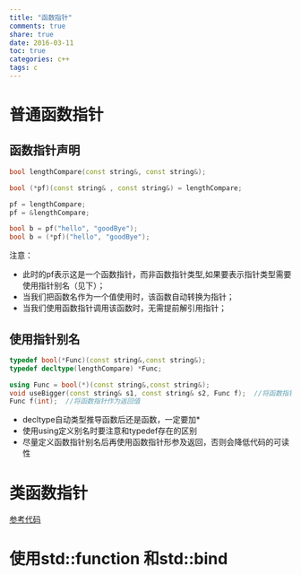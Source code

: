 ```yaml
---
title: "函数指针"
comments: true
share: true
date: 2016-03-11
toc: true
categories: c++
tags: c
---
```


# 普通函数指针

## 函数指针声明

```c++
bool lengthCompare(const string&, const string&); 

bool (*pf)(const string& , const string&) = lengthCompare; 

pf = lengthCompare; 
pf = &lengthCompare; 

bool b = pf("hello", "goodBye"); 
bool b = (*pf)("hello", "goodBye"); 
 ```

注意：  

* 此时的pf表示这是一个函数指针，而非函数指针类型,如果要表示指针类型需要使用指针别名（见下）；
* 当我们把函数名作为一个值使用时，该函数自动转换为指针；
* 当我们使用函数指针调用该函数时，无需提前解引用指针；

## 使用指针别名

```c++    
typedef bool(*Func)(const string&,const string&);
typedef decltype(lengthCompare) *Func;  

using Func = bool(*)(const string&,const string&); 
void useBigger(const string& s1, const string& s2, Func f);  //将函数指针作为形参
Func f(int);  //将函数指针作为返回值      
```

* decltype自动类型推导函数后还是函数，一定要加*
* 使用using定义别名时要注意和typedef存在的区别
* 尽量定义函数指针别名后再使用函数指针形参及返回，否则会降低代码的可读性

# 类函数指针

<a href = "https://github.com/KevinSCoder/study/blob/master/C%2B%2B/C%2B%2B_Code/base/src/test_6.cpp">参考代码</a>

# 使用std::function 和std::bind
